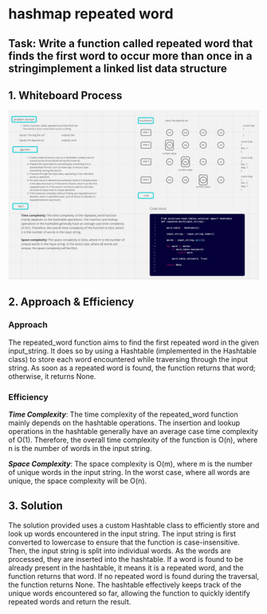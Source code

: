 # hashmap repeated word

## Task: Write a function called repeated word that finds the first word to occur more than once in a stringimplement a linked list data structure

## 1. Whiteboard Process

![image](./assets/Screenshot%202023-07-29%20210107.png)

## 2. Approach & Efficiency

### Approach

The repeated_word function aims to find the first repeated word in the given input_string. It does so by using a Hashtable (implemented in the Hashtable class) to store each word encountered while traversing through the input string. As soon as a repeated word is found, the function returns that word; otherwise, it returns None.

### Efficiency

***Time Complexity***: The time complexity of the repeated_word function mainly depends on the hashtable operations. The insertion and lookup operations in the hashtable generally have an average case time complexity of O(1). Therefore, the overall time complexity of the function is O(n), where n is the number of words in the input string.

***Space Complexity***: The space complexity is O(m), where m is the number of unique words in the input string. In the worst case, where all words are unique, the space complexity will be O(n).

## 3. Solution

The solution provided uses a custom Hashtable class to efficiently store and look up words encountered in the input string. The input string is first converted to lowercase to ensure that the function is case-insensitive. Then, the input string is split into individual words. As the words are processed, they are inserted into the hashtable. If a word is found to be already present in the hashtable, it means it is a repeated word, and the function returns that word. If no repeated word is found during the traversal, the function returns None. The hashtable effectively keeps track of the unique words encountered so far, allowing the function to quickly identify repeated words and return the result.
